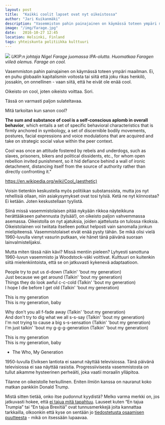 ```yaml
---
layout: post
title:  "Kaikki coolit lapset ovat nyt oikeistossa"
author: "Jari Kuikanmäki"
description: "Vasemmiston pahin painajainen on käymässä toteen ympäri maailman. Ei, en puhu globaalin kapitalismin voitosta tai siitä että joku rikas henkilö, jossakin, on onnellinen - vaan siitä, että he eivät ole enää cool."
image: "/img/farage.jpg"
date:   2016-10-27 12:45
location: Helsinki, Finland
tags: yhteiskunta politiikka kulttuuri
---
```


<div class="post-image">
<img src="{{ "/img/farage.jpg" | prepend: site.baseurl }}">
<em>UKIP:n johtaja Nigel Farage juomassa IPA-olutta. Huomatkaa Faragen viileä olemus. Farage on cool.</em>
</div>

Vasemmiston pahin painajainen on käymässä toteen ympäri maailman. Ei, en puhu globaalin kapitalismin voitosta tai siitä että joku rikas henkilö, jossakin, on onnellinen - vaan siitä, että he eivät ole enää cool.

Oikeisto on cool, joten oikeisto voittaa. Sori. 

Tässä on varmasti paljon sulateltavaa. 

Mitä tarkoitan kun sanon cool?  

<span class="indented"><b>The sum and substance of cool is a self-conscious aplomb in overall behavior</b>, which entails a set of specific behavioral characteristics that is firmly anchored in symbology, a set of discernible bodily movements, postures, facial expressions and voice modulations that are acquired and take on strategic social value within the peer context.

Cool was once an attitude fostered by rebels and underdogs, such as slaves, prisoners, bikers and political dissidents, etc., for whom open rebellion invited punishment, so it hid defiance behind a wall of ironic detachment, distancing itself from the source of authority rather than directly confronting it."

https://en.wikipedia.org/wiki/Cool_(aesthetic)</span>

Voisin tietenkin keskustella myös politiikan substanssista, mutta jos nyt rehellisiä ollaan, niin asiakysymykset ovat tosi tylsiä. Ketä ne nyt kiinnostaa? Ei ketään. Joten keskustellaan tyylistä.

Siinä missä vasemmistolaisen pitää nykyään rikkoa näyteikkuna herättääkseen pahennusta (tylsää!), on oikeisto paljon vahvemmassa asemassa. Oikeistolla on nyt ajatuksia, joiden ajattelusta on tulossa rikoksia. Oikeistolainen voi twiitata itselleen potkut helposti vain sanomalla jonkun mielipiteensä. Vasemmistolaiset eivät enää pysty tähän. Se mikä olisi vielä 1960-luvulla vienyt vasurin putkaan, vie hänet tänä päivänä suoraan lainvalmistelijaksi. 

Mutta miten tässä näin kävi? Missä mentiin pieleen? Lyhyesti sanottuna 1960-luvun vasemmisto ja Woodstock-väki voittivat. Kulttuuri on kuitenkin siitä mielenkiintoista, että se on jatkuvasti kykenevä adaptaatioon.

<span class="indented">People try to put us d-down (Talkin' 'bout my generation)<br>
Just because we get around (Talkin' 'bout my generation)<br> 
Things they do look awful c-c-cold (Talkin' 'bout my generation)<br> 
I hope I die before I get old (Talkin' 'bout my generation) 

This is my generation<br> 
This is my generation, baby 

Why don't you all f-fade away (Talkin' 'bout my generation)<br>
And don't try to dig what we all s-s-say (Talkin' 'bout my generation)<br>
I'm not trying to cause a big s-s-sensation (Talkin' 'bout my generation)<br>
I'm just talkin' 'bout my g-g-g-generation (Talkin' 'bout my generation) 

This is my generation<br> 
This is my generation, baby

- The Who, My Generation</span>

1950-luvulla Elviksen lantiota ei saanut näyttää televisiossa. Tänä päivänä televisiossa ei saa näyttää rasistia. Progressiivisesta vasemmistosta on tullut aikamme hysteerinen perheäiti, joka vaatii moraalin ylläpitoa.

Tilanne on oikeistolle herkullinen. Eniten ilmiön kanssa on nauranut koko matkan pankkiin Donald Trump.

Mistä sitten tietää, onko itse pudonnut kyydistä? Melko varma merkki on, jos jatkuvasti hokee, että <a href="http://www.hs.fi/paakirjoitukset/a1477457259292" target="_blank">ei tajua mitä tapahtuu</a>. Lauseet kuten “En tajua Trumpia” tai “En tajua Brexitiä” ovat tunnusmerkkejä joita kannattaa tarkkailla, olkoonkin että kyse on sentään jo <a href="http://en.wikipedia.org/wiki/Four_stages_of_competence" target="_blank">tiedostetusta osaamisen puutteesta</a> - mikä on itsessään lupaavaa.